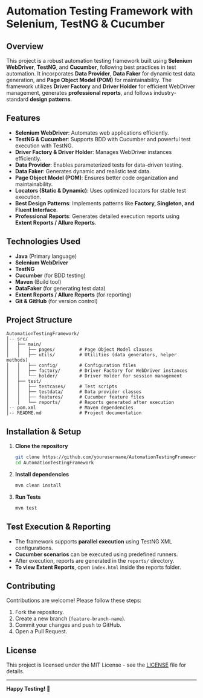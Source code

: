 # Automation Testing Framework with Selenium, TestNG & Cucumber

## Overview
This project is a robust automation testing framework built using **Selenium WebDriver**, **TestNG**, and **Cucumber**, following best practices in test automation. It incorporates **Data Provider**, **Data Faker** for dynamic test data generation, and **Page Object Model (POM)** for maintainability. The framework utilizes **Driver Factory** and **Driver Holder** for efficient WebDriver management, generates **professional reports**, and follows industry-standard **design patterns**.

## Features
- **Selenium WebDriver**: Automates web applications efficiently.
- **TestNG & Cucumber**: Supports BDD with Cucumber and powerful test execution with TestNG.
- **Driver Factory & Driver Holder**: Manages WebDriver instances efficiently.
- **Data Provider**: Enables parameterized tests for data-driven testing.
- **Data Faker**: Generates dynamic and realistic test data.
- **Page Object Model (POM)**: Ensures better code organization and maintainability.
- **Locators (Static & Dynamic)**: Uses optimized locators for stable test execution.
- **Best Design Patterns**: Implements patterns like **Factory, Singleton, and Fluent Interface**.
- **Professional Reports**: Generates detailed execution reports using **Extent Reports / Allure Reports**.

## Technologies Used
- **Java** (Primary language)
- **Selenium WebDriver**
- **TestNG**
- **Cucumber** (for BDD testing)
- **Maven** (Build tool)
- **DataFaker** (for generating test data)
- **Extent Reports / Allure Reports** (for reporting)
- **Git & GitHub** (for version control)

## Project Structure
```
AutomationTestingFramework/
│-- src/
│   ├── main/
│   │   ├── pages/         # Page Object Model classes
│   │   ├── utils/         # Utilities (data generators, helper methods)
│   │   ├── config/        # Configuration files
│   │   ├── factory/       # Driver Factory for WebDriver instances
│   │   └── holder/        # Driver Holder for session management
│   ├── test/
│   │   ├── testcases/     # Test scripts
│   │   ├── testdata/      # Data provider classes
│   │   ├── features/      # Cucumber feature files
│   │   └── reports/       # Reports generated after execution
│-- pom.xml                # Maven dependencies
│-- README.md              # Project documentation
```

## Installation & Setup
1. **Clone the repository**
   ```sh
   git clone https://github.com/yourusername/AutomationTestingFramework.git
   cd AutomationTestingFramework
   ```
2. **Install dependencies**
   ```sh
   mvn clean install
   ```
3. **Run Tests**
   ```sh
   mvn test
   ```

## Test Execution & Reporting
- The framework supports **parallel execution** using TestNG XML configurations.
- **Cucumber scenarios** can be executed using predefined runners.
- After execution, reports are generated in the `reports/` directory.
- **To view Extent Reports**, open `index.html` inside the reports folder.

## Contributing
Contributions are welcome! Please follow these steps:
1. Fork the repository.
2. Create a new branch (`feature-branch-name`).
3. Commit your changes and push to GitHub.
4. Open a Pull Request.

## License
This project is licensed under the MIT License - see the [LICENSE](LICENSE) file for details.

---

**Happy Testing! 🚀**

